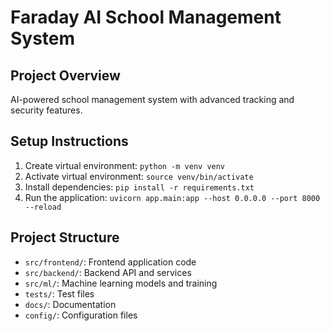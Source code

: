 # Faraday AI School Management System

## Project Overview
AI-powered school management system with advanced tracking and security features.

## Setup Instructions
1. Create virtual environment: `python -m venv venv`
2. Activate virtual environment: `source venv/bin/activate`
3. Install dependencies: `pip install -r requirements.txt`
4. Run the application: `uvicorn app.main:app --host 0.0.0.0 --port 8000 --reload`

## Project Structure
- `src/frontend/`: Frontend application code
- `src/backend/`: Backend API and services
- `src/ml/`: Machine learning models and training
- `tests/`: Test files
- `docs/`: Documentation
- `config/`: Configuration files
